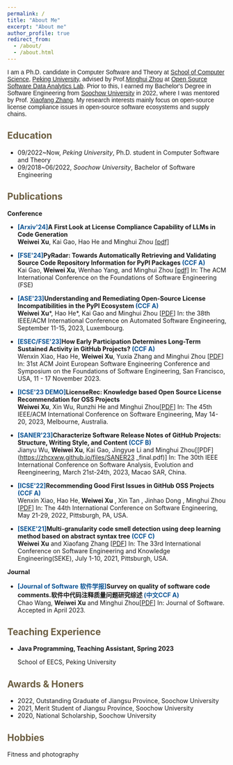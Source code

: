 ```yaml
---
permalink: /
title: "About Me"
excerpt: "About me"
author_profile: true
redirect_from: 
  - /about/
  - /about.html
---
```


<span style="font-family: 'Trebuchet MS', 'Lucida Sans Unicode', 'Lucida Grande', 'Lucida Sans', Arial, sans-serif;">I am a Ph.D. candidate in Computer Software and Theory at [School of Computer Science](http://cs.pku.edu.cn/), [Peking University](https://www.pku.edu.cn/), advised by Prof.[Minghui Zhou](http://minghuizhou.github.io) at [Open Source Software Data Analytics Lab](https://osslab-pku.github.io/). Prior to this, I earned my Bachelor's Degree in Software Engineering from [Soochow University](https://www.suda.edu.cn/) in 2022, where I was mentored by Prof. [Xiaofang Zhang](http://web.suda.edu.cn/xfzhang/). My research interests mainly focus on open-source license compliance issues in open-source software ecosystems and supply chains.</span>

<span style="color:#6b5d40">Education</span>
----------
- 09/2022~Now, *Peking University*, Ph.D. student in Computer Software and Theory
- 09/2018~06/2022, *Soochow University*, Bachelor of Software Engineering

  
<span style="color:#6b5d40">Publications</span>
--------
**Conference**

- **<span style="color:#0b5394">[Arxiv'24]</span>A First Look at License Compliance Capability of LLMs in Code Generation**   
    **Weiwei Xu**, Kai Gao, Hao He and Minghui Zhou [[pdf]](https://arxiv.org/pdf/2408.02487)
       
- **<span style="color:#0b5394">[FSE'24]</span>PyRadar: Towards Automatically Retrieving and Validating Source Code Repository Information for PyPI Packages <span style="color:#0b5394">(CCF A)</span>**   
    Kai Gao, **Weiwei Xu**, Wenhao Yang, and Minghui Zhou [[pdf]](https://arxiv.org/pdf/2404.16565)
    In: The ACM International Conference on the Foundations of Software Engineering (FSE)

- **<span style="color:#0b5394">[ASE'23]</span>Understanding and Remediating Open-Source License Incompatibilities in the PyPI Ecosystem <span style="color:#0b5394">(CCF A)</span>**   
    **Weiwei Xu**\*, Hao He\*, Kai Gao and Minghui Zhou [[PDF](https://arxiv.org/pdf/2308.05942.pdf)]
    In: the 38th IEEE/ACM International Conference on Automated Software Engineering, September 11-15, 2023, Luxembourg.
   
- **<span style="color:#0b5394">[ESEC/FSE'23]</span>How Early Participation Determines Long-Term Sustained Activity in GitHub Projects? <span style="color:#0b5394">(CCF A)</span>**   
   Wenxin Xiao, Hao He, **Weiwei Xu**, Yuxia Zhang and Minghui Zhou [[PDF](https://arxiv.org/pdf/2308.06005.pdf)]
    In: 31st ACM Joint European Software Engineering Conference and Symposium on the Foundations of Software Engineering, San Francisco, USA, 11 - 17 November 2023.

- **<span style="color:#0b5394">[ICSE'23 DEMO]</span>LicenseRec: Knowledge based Open Source License Recommendation for OSS Projects**   
    **Weiwei Xu**, Xin Wu, Runzhi He and Minghui Zhou[[PDF](https://zhcxww.github.io/files/LicenseRec_DEMO.pdf)]
    In: The 45th IEEE/ACM International Conference on Software Engineering, May 14-20, 2023, Melbourne, Australia.
    
- **<span style="color:#0b5394">[SANER'23]</span>Characterize Software Release Notes of GitHub Projects: Structure, Writing Style, and Content <span style="color:#0b5394">(CCF B)</span>**   
    Jianyu Wu, **Weiwei Xu**, Kai Gao, Jingyue Li and Minghui Zhou[[PDF](https://zhcxww.github.io/files/SANER23 _final.pdf)]
    In: The 30th IEEE International Conference on Software Analysis, Evolution and Reengineering, March 21st-24th, 2023, Macao SAR, China.
    
- **<span style="color:#0b5394">[ICSE'22]</span>Recommending Good First Issues in GitHub OSS Projects <span style="color:#0b5394">(CCF A)</span>**   
    Wenxin Xiao, Hao He, **Weiwei Xu** , Xin Tan , Jinhao Dong , Minghui Zhou [[PDF](https://dl.acm.org/doi/pdf/10.1145/3510003.3510196)] 
    In: The 44th International Conference on Software Engineering, May 21-29, 2022, Pittsburgh, PA, USA. 
    
- **<span style="color:#0b5394">[SEKE'21]</span>Multi-granularity code smell detection using deep learning method based on abstract syntax tree <span style="color:#0b5394">(CCF C)</span>**   
    **Weiwei Xu** and Xiaofang Zhang [[PDF](https://ksiresearch.org/seke/seke21paper/paper014.pdf)] 
    In: The 33rd International Conference on Software Engineering and Knowledge Engineering(SEKE), July 1-10, 2021, Pittsburgh, USA.
    

**Journal**

- **<span style="color:#0b5394">[Journal of Software 软件学报]</span>Survey on quality of software code comments.软件中代码注释质量问题研究综述 <span style="color:#0b5394">(中文CCF A)</span>**   
    Chao Wang, **Weiwei Xu** and Minghui Zhou[[PDF](https://zhcxww.github.io/files/jos_codecomment.pdf)]
    In: Journal of Software. Accepted in April 2023.
   
<span style="color:#6b5d40">Teaching Experience</span>
----------
- **Java Programming, Teaching Assistant, Spring 2023**

  School of EECS, Peking University


<!-- <span style="color:#6b5d40">Patents</span>
---------
-  -->

<span style="color:#6b5d40">Awards & Honers</span>
---------------

- 2022, Outstanding Graduate of Jiangsu Province, Soochow University
- 2021, Merit Student of Jiangsu Province, Soochow University
- 2020, National Scholarship, Soochow University

<span style="color:#6b5d40">Hobbies</span>
----------------
Fitness and photography

